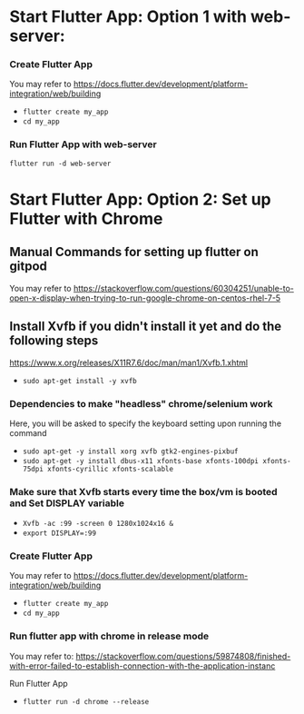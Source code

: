 # Start Flutter App: Option 1 with web-server: 
 ### Create Flutter App
 You may refer to https://docs.flutter.dev/development/platform-integration/web/building
 - `flutter create my_app`
 - `cd my_app`
### Run Flutter App with web-server
`flutter run -d web-server`
# Start Flutter App: Option 2: Set up Flutter with Chrome
## Manual Commands for setting up flutter on gitpod
You may refer to https://stackoverflow.com/questions/60304251/unable-to-open-x-display-when-trying-to-run-google-chrome-on-centos-rhel-7-5
 ## Install Xvfb if you didn't install it yet and do the following steps
 https://www.x.org/releases/X11R7.6/doc/man/man1/Xvfb.1.xhtml
 - `sudo apt-get install -y xvfb`
 
 ### Dependencies to make "headless" chrome/selenium work
 Here, you will be asked to specify the keyboard setting upon running the command
 - `sudo apt-get -y install xorg xvfb gtk2-engines-pixbuf`
 - `sudo apt-get -y install dbus-x11 xfonts-base xfonts-100dpi xfonts-75dpi xfonts-cyrillic xfonts-scalable`
 
 ### Make sure that Xvfb starts every time the box/vm is booted and Set DISPLAY variable
 - `Xvfb -ac :99 -screen 0 1280x1024x16 &`
 - `export DISPLAY=:99`
 
 ### Create Flutter App
 You may refer to https://docs.flutter.dev/development/platform-integration/web/building
 - `flutter create my_app`
 - `cd my_app`
 ### Run flutter app with chrome in release mode
 You may refer to: https://stackoverflow.com/questions/59874808/finished-with-error-failed-to-establish-connection-with-the-application-instanc
 
 Run Flutter App
 - `flutter run -d chrome --release`
